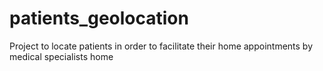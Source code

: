 # patients_geolocation
Project to locate patients in order to facilitate their home appointments by medical specialists 
home
